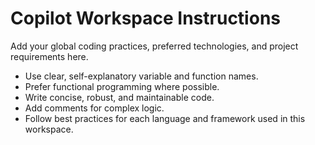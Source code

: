 # Copilot Workspace Instructions

Add your global coding practices, preferred technologies, and project requirements here.

- Use clear, self-explanatory variable and function names.
- Prefer functional programming where possible.
- Write concise, robust, and maintainable code.
- Add comments for complex logic.
- Follow best practices for each language and framework used in this workspace.
